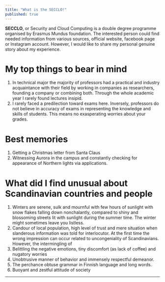 ```yaml
---
title: "What is the SECCLO!"
published: true
---
```


**SECCLO**, or Security and Cloud Computing is a double degree programme organised by Erasmus Mundus foundation. The interested person could find needed information from various sources, official website, facebook page or Instagram account. However, I would like to share my personal genuine story about my experience.

# My top things to bear in mind
1. In technical major the majority of professors had a practical and industry acquaintance with their field by working in companies as researchers, founding a company or combining both. Through the whole academic year I rarely found lectures insipid.
2. I rarely faced a predilection toward exams here. Inversely, professors do not believe in accuracy of exams in representing the knowledge and skills of students. This means no exasperating worries about your grades.

# Best memories
1. Getting a Christmas letter from Santa Claus
2. Witnessing Aurora in the campus and constantly checking for appearance of Northern lights via applications.

# What did I find unusual about Scandinavian countries and people
1. Winters are serene, sulk and mournful with few hours of sunlight with snow flakes falling down nonchalantly, compared to shiny and blossoming streets lit with sunlight during the summer time. The winter might sometimes leave you listless.
2. Candour of local population, high level of trust and mere situation when slanderous information was told for interlocutor. At the first time the wrong impression can occur related to uncongeniality of Scandinavians. However, the intermingling of
3. Belittling the negative emotions, tiny discomfort (as lack of coffee) and nugatory worries
4. Unobtrusive manner of behavior and immensely respectful demeanor.
5. The perchance obtuse grammar in Finnish language and long words.
6. Buoyant and zestful attitude of society

---
